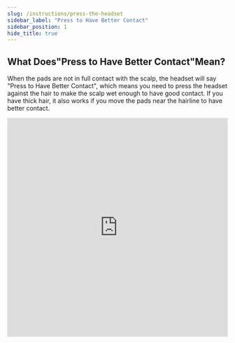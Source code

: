 ```yaml
---
slug: /instructions/press-the-headset
sidebar_label: "Press to Have Better Contact"
sidebar_position: 1
hide_title: true
---
```


## What Does"Press to Have Better Contact"Mean?
When the pads are not in full contact with the scalp, the headset will say "Press to Have Better Contact", which means you need to press the headset against the hair to make the scalp wet enough to have good contact. If you have thick hair, it also works if you move the pads near the hairline to have better contact.

<iframe
    width="100%"
    height="500"
    src="https://www.youtube.com/embed/Ulh6ynttO_g"
    frameborder="0"
    allow="accelerometer; autoplay; clipboard-write; encrypted-media; gyroscope; picture-in-picture"
    allowfullscreen
></iframe>
